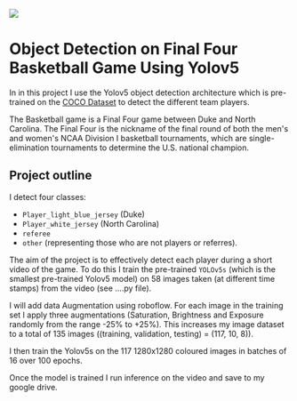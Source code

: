
![](final_four_picture_inference.png)

# Object Detection on Final Four Basketball Game Using Yolov5

In in this project I use the Yolov5 object detection architecture which is pre-trained on the [COCO Dataset](https://cocodataset.org/) to detect the different team players.

The Basketball game is a Final Four game between Duke and North Carolina. The Final Four is the nickname of the final round of both the men's and women's NCAA Division I basketball tournaments, which are single-elimination tournaments to determine the U.S. national champion.

## Project outline

I detect four classes:
* `Player_light_blue_jersey` (Duke)
* `Player_white_jersey` (North Carolina)
* `referee`
* `other` (representing those who are not players or referres).

The aim of the project is to effectively detect each player during a short video of the game. To do this I train the pre-trained `YOLOv5s` (which is the smallest pre-trained Yolov5 model) on 58 images taken (at different time stamps) from the video (see ....py file). 

I will add data Augmentation using roboflow. For each image in the training set I apply three augmentations (Saturation, Brightness and Exposure randomly from the range -25% to +25%). This increases my image dataset to a total of 135 images ((training, validation, testing) = (117, 10, 8)).

I then train the Yolov5s on the 117 1280x1280 coloured images in batches of 16 over 100 epochs.

Once the model is trained I run inference on the video and save to my google drive.

